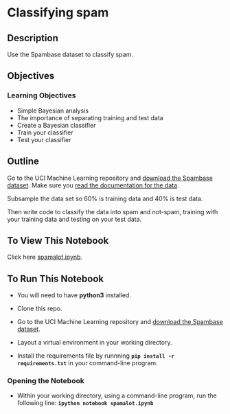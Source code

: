 # Classifying spam

## Description

Use the Spambase dataset to classify spam.

## Objectives

### Learning Objectives

* Simple Bayesian analysis
* The importance of separating training and test data
* Create a Bayesian classifier
* Train your classifier
* Test your classifier

## Outline

Go to the UCI Machine Learning repository and [download the Spambase dataset](https://archive.ics.uci.edu/ml/datasets/Spambase). Make sure you [read the documentation for the data](https://archive.ics.uci.edu/ml/machine-learning-databases/spambase/spambase.DOCUMENTATION).

Subsample the data set so 60% is training data and 40% is test data.

Then write code to classify the data into spam and not-spam, training with your training data and testing on your test data.

## To View This Notebook
Click here [spamalot.ipynb](https://github.com/JonathanKross/spambase/blob/master/spamalot.ipynb).

## To Run This Notebook

* You will need to have **python3** installed.

* Clone this repo.

* Go to the UCI Machine Learning repository and [download the Spambase dataset](https://archive.ics.uci.edu/ml/datasets/Spambase).

* Layout a virtual environment in your working directory.

* Install the requirements file by runnning **`pip install -r requirements.txt`** in your command-line program.

### Opening the Notebook
* Within your working directory, using a command-line program, run the following line: **`ipython notebook spamalot.ipynb`**

